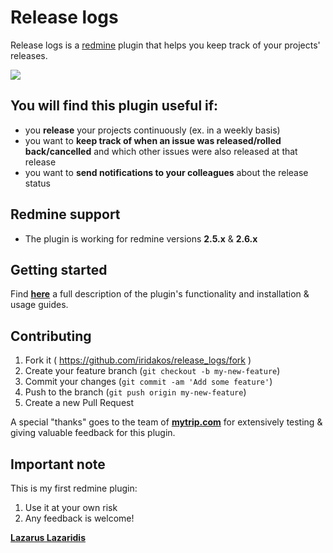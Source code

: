 # Release logs

Release logs is a [redmine](http://redmine.org) plugin that helps you keep track of your projects' releases.

![](http://4.bp.blogspot.com/-SlSAmmjIJ-8/VSBBQXWLf8I/AAAAAAAABWw/VuSau8Jz29E/s1600/release-log-home.png)

## You will find this plugin useful if:

* you **release** your projects continuously (ex. in a weekly basis)
* you want to **keep track of when an issue was released/rolled back/cancelled** and which other issues were also released at that release
* you want to **send notifications to your colleagues** about the release status
 
## Redmine support

* The plugin is working for redmine versions **2.5.x** & **2.6.x**

## Getting started

Find [**here**](http://www.arubystory.com/p/redmine-release-logs-getting-started.html?sr=gth) a full description of the plugin's functionality and installation & usage guides.

## Contributing

1. Fork it ( https://github.com/iridakos/release_logs/fork )
2. Create your feature branch (`git checkout -b my-new-feature`)
3. Commit your changes (`git commit -am 'Add some feature'`)
4. Push to the branch (`git push origin my-new-feature`)
5. Create a new Pull Request

A special "thanks" goes to the team of [**mytrip.com**](http://mytrip.com) for extensively testing & giving valuable feedback for this plugin.

## Important note
This is my first redmine plugin:
1. Use it at your own risk
2. Any feedback is welcome!

[**Lazarus Lazaridis**](http://www.arubystory.com)
